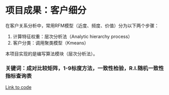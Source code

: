 # 项目成果：客户细分

在客户关系分析中，常用RFM模型（近度、频度、价值）分为以下两个步骤：

1. 计算特征权重：层次分析法（Analytic hierarchy process）
2. 客户分类：调用聚类模型（Kmeans）

本项目实现的是编写算法模块（层次分析法）。

### 关键词：成对比较矩阵，1-9标度方法，一致性检验，R.I.随机一致性指标查询表

[Link to code]()
